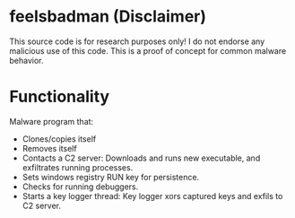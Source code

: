 # feelsbadman (Disclaimer)

This source code is for research purposes only! I do not endorse any malicious use of this code. This is a proof of concept for common malware behavior.

# Functionality

Malware program that:
  - Clones/copies itself
  - Removes itself
  - Contacts a C2 server: Downloads and runs new executable, and exfiltrates running processes.
  - Sets windows registry RUN key for persistence.
  - Checks for running debuggers. 
  - Starts a key logger thread: Key logger xors captured keys and exfils to C2 server.
  
